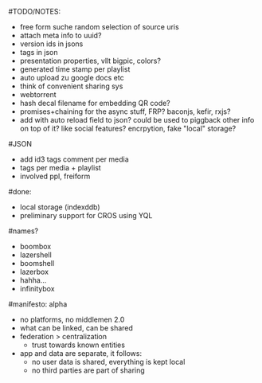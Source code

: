 #TODO/NOTES:
* free form suche
  random selection of source uris
* attach meta info to uuid?
* version ids in jsons
* tags in json
* presentation properties, vllt bigpic, colors?
* generated time stamp per playlist
* auto upload zu google docs etc
* think of convenient sharing sys
* webtorrent
* hash decal filename for embedding QR code?
* promises+chaining for the async stuff, FRP? baconjs, kefir, rxjs?
* add with auto reload field to json? could be used to piggback other info on top of it? like social features? encrpytion, fake "local" storage?

#JSON
* add id3 tags comment per media
* tags per media  + playlist
* involved ppl, freiform

#done:
* local storage (indexddb)
* preliminary support for CROS using YQL

#names?
* boombox
* lazershell
* boomshell
* lazerbox
* hahha...
* infinitybox

#manifesto: alpha
* no platforms, no middlemen 2.0
* what can be linked, can be shared
* federation > centralization
  * trust towards known entities
* app and data are separate, it follows:
  * no user data is shared, everything is kept local
  * no third parties are part of sharing
